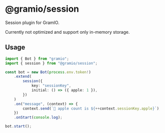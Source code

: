 # @gramio/session

Session plugin for GramIO.

Currently not optimized and support only in-memory storage.

## Usage

```ts
import { Bot } from "gramio";
import { session } from "@gramio/session";

const bot = new Bot(process.env.token!)
    .extend(
        session({
            key: "sessionKey",
            initial: () => ({ apple: 1 }),
        })
    )
    .on("message", (context) => {
        context.send(`🍏 apple count is ${++context.sessionKey.apple}`);
    })
    .onStart(console.log);

bot.start();
```
